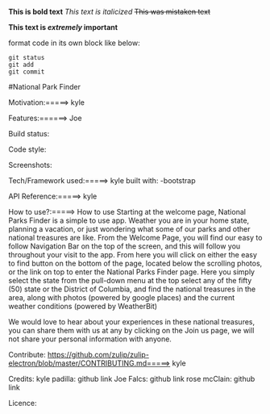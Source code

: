 **This is bold text**
*This text is italicized*
~~This was mistaken text~~

**This text is _extremely_ important**

format code in its own block like below:
```
git status
git add
git commit
```

#National Park Finder 


Motivation:=====> kyle


Features:======> Joe



Build status:


Code style:


Screenshots:


Tech/Framework used:=====> kyle
        built with:
            -bootstrap




API Reference:=====> kyle




How to use?:=====> 
How to use
Starting at the welcome page, National Parks Finder is a simple to use app.  Weather you are in your home state, planning a vacation, or just wondering what some of our parks and other national treasures are like.  From the Welcome Page, you will find our easy to follow Navigation Bar on the top of the screen, and this will follow you throughout your visit to the app. From here you will click on either the easy to find button on the bottom of the page,  located below the scrolling photos, or the link on top to enter the National Parks Finder page.  Here you simply select the state from the pull-down menu at the top select any of the fifty (50) state or the District of Columbia, and find the national treasures in the area, along with photos (powered by google places) and the current weather conditions (powered by WeatherBit)

We would love to hear about your experiences in these national treasures, you can share them with us at any by clicking on the Join us page, we will not share your personal information with anyone.  



Contribute: https://github.com/zulip/zulip-electron/blob/master/CONTRIBUTING.md=====> kyle


Credits:
    kyle padilla: github link
    Joe Falcs: github link
    rose mcClain: github link


Licence:

